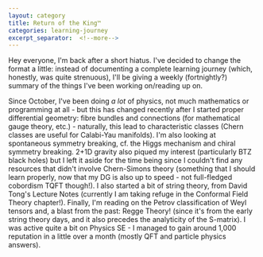 ```yaml
---
layout: category
title: Return of the King™
categories: learning-journey
excerpt_separator:  <!--more-->
---
```


Hey everyone, I'm back after a short hiatus. I've decided to change the format a little: instead of documenting a complete learning journey (which, honestly, was quite strenuous), I'll be giving a weekly (fortnightly?) summary of the things I've been working on/reading up on.

Since October, I've been doing *a lot* of physics, not much mathematics or programming at all - but this has changed recently after I started proper differential geometry: fibre bundles and connections (for mathematical gauge theory, etc.) - naturally, this lead to characteristic classes (Chern classes are useful for Calabi-Yau manifolds). I'm also looking at spontaneous symmetry breaking, cf. the Higgs mechanism and chiral symmetry breaking. 2+1D gravity also piqued my interest (particularly BTZ black holes) but I left it aside for the time being since I couldn't find any resources that didn't involve Chern-Simons theory (something that I should learn properly, now that my DG is also up to speed - not full-fledged cobordism TQFT though!). I also started a bit of string theory, from David Tong's Lecture Notes (currently I am taking refuge in the Conformal Field Theory chapter!). Finally, I'm reading on the Petrov classification of Weyl tensors and, a blast from the past: Regge Theory! (since it's from the early string theory days, and it also precedes the analyticity of the S-matrix). I was active quite a bit on Physics SE - I managed to gain around 1,000 reputation in a little over a month (mostly QFT and particle physics answers).
